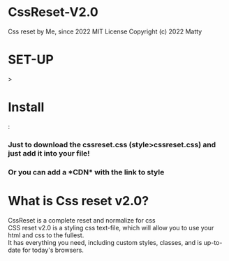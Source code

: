 # CssReset-V2.0
Css reset by Me, since 2022
MIT License
Copyright (c) 2022 Matty
<h1>SET-UP</h1>
><h1>Install</h1>:
<h3>Just to download the cssreset.css (style>cssreset.css) and <strong>just add it into your file!</strong></h3>
<h3>Or you can add a *CDN* with the link to style</h3>
<h1>What is Css reset v2.0?</h1>
<p>CssReset is a complete reset and normalize for css <br>
CSS reset v2.0 is a styling css text-file, which will allow you to use your html and css to the fullest. <br>
It has everything you need, including custom styles, classes, and is up-to-date for today's browsers.</p>
